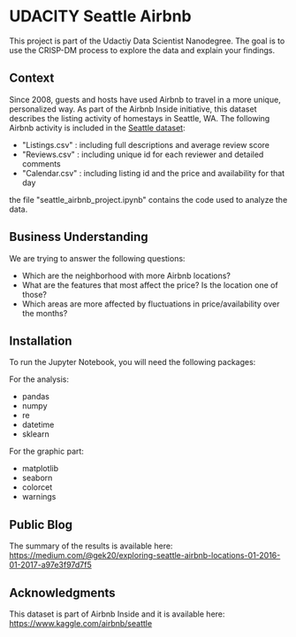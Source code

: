 # UDACITY Seattle Airbnb
This project is part of the Udactiy Data Scientist Nanodegree. 
The goal is to use the CRISP-DM process to explore the data and explain your findings.

## Context
Since 2008, guests and hosts have used Airbnb to travel in a more unique, personalized way. As part of the Airbnb Inside initiative, this dataset describes the listing activity of homestays in Seattle, WA.
The following Airbnb activity is included in the [Seattle dataset](https://www.kaggle.com/airbnb/seattle):

* "Listings.csv" : including full descriptions and average review score
* "Reviews.csv" : including unique id for each reviewer and detailed comments
* "Calendar.csv" : including listing id and the price and availability for that day

the file "seattle_airbnb_project.ipynb" contains the code used to analyze the data.

## Business Understanding

We are trying to answer the following questions:
* Which are the neighborhood with more Airbnb locations?
* What are the features that most affect the price? Is the location one of those?
* Which areas are more affected by fluctuations in price/availability over the months?

## Installation
To run the Jupyter Notebook, you will need the following packages:

For the analysis:
* pandas 
* numpy 
* re
* datetime 
* sklearn

For the graphic part: 
* matplotlib 
* seaborn 
* colorcet 
* warnings

## Public Blog
The summary of the results is available here: https://medium.com/@gek20/exploring-seattle-airbnb-locations-01-2016-01-2017-a97e3f97d7f5

## Acknowledgments
This dataset is part of Airbnb Inside and it is available here: https://www.kaggle.com/airbnb/seattle